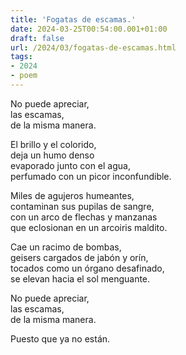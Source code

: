 ```yaml
---
title: 'Fogatas de escamas.'
date: 2024-03-25T00:54:00.001+01:00
draft: false
url: /2024/03/fogatas-de-escamas.html
tags: 
- 2024
- poem
---
```


No puede apreciar,  
las escamas,  
de la misma manera.  

El brillo y el colorido,  
deja un humo denso  
evaporado junto con el agua,  
perfumado con un picor inconfundible.  

Miles de agujeros humeantes,  
contaminan sus pupilas de sangre,  
con un arco de flechas y manzanas  
que eclosionan en un arcoiris maldito.  

Cae un racimo de bombas,  
geisers cargados de jabón y orín,  
tocados como un órgano desafinado,  
se elevan hacia el sol menguante.  

No puede apreciar,  
las escamas,  
de la misma manera.  

Puesto que ya no están.  